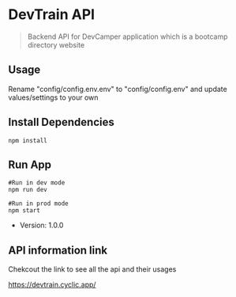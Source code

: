 # DevTrain API

> Backend API for DevCamper application which is a bootcamp directory website

## Usage

Rename "config/config.env.env" to "config/config.env" and update values/settings to your own

## Install Dependencies

```
npm install
```

## Run App

```
#Run in dev mode
npm run dev

#Run in prod mode
npm start
```

- Version: 1.0.0

## API information link

Chekcout the link to see all the api and their usages

https://devtrain.cyclic.app/
